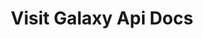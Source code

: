 ---
title: Visit Galaxy Api Docs

language_tabs:
  - shell
  - javascript

toc_footers:
  - <a href='https://help.citybreak.com/'>Citybreak Support</a> 
  - <a href='https://github.com/tripit/slate'>Documentation Powered by Slate</a>
  - <a href='https://visit.github.io/galaxy-docs-v2'>Galaxy V2 Documentation (stable)</a>

includes:
  - intro
  - exampleworkflow
  - pointofsales
  - accommodation
  - activity
  - availability-accommodation
  - availability-noplacementaccommodation
  - fuzzy-accommodation
  - availability-activity
  - content-filter
  - output-filter
  - content
  - basket
  - reservation
  - countrycode
  - errors
  - breakingchanges

search: true
---